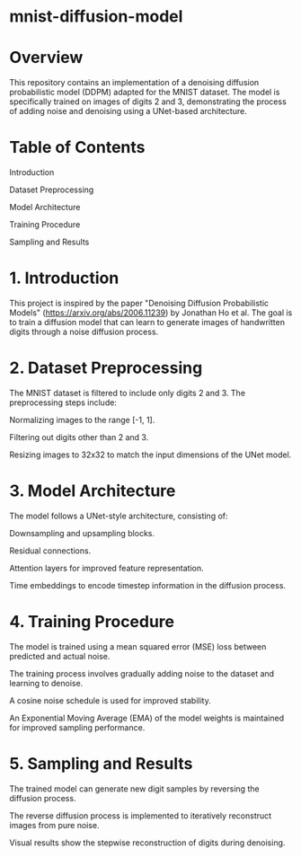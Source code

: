 # mnist-diffusion-model

# Overview

This repository contains an implementation of a denoising diffusion probabilistic model (DDPM) adapted for the MNIST dataset. The model is specifically trained on images of digits 2 and 3, demonstrating the process of adding noise and denoising using a UNet-based architecture.

# Table of Contents

Introduction

Dataset Preprocessing

Model Architecture

Training Procedure

Sampling and Results


# 1. Introduction

This project is inspired by the paper "Denoising Diffusion Probabilistic Models" (https://arxiv.org/abs/2006.11239) by Jonathan Ho et al. The goal is to train a diffusion model that can learn to generate images of handwritten digits through a noise diffusion process.

# 2. Dataset Preprocessing

The MNIST dataset is filtered to include only digits 2 and 3. The preprocessing steps include:

Normalizing images to the range [-1, 1].

Filtering out digits other than 2 and 3.

Resizing images to 32x32 to match the input dimensions of the UNet model.

# 3. Model Architecture

The model follows a UNet-style architecture, consisting of:

Downsampling and upsampling blocks.

Residual connections.

Attention layers for improved feature representation.

Time embeddings to encode timestep information in the diffusion process.

# 4. Training Procedure

The model is trained using a mean squared error (MSE) loss between predicted and actual noise.

The training process involves gradually adding noise to the dataset and learning to denoise.

A cosine noise schedule is used for improved stability.

An Exponential Moving Average (EMA) of the model weights is maintained for improved sampling performance.

# 5. Sampling and Results

The trained model can generate new digit samples by reversing the diffusion process.

The reverse diffusion process is implemented to iteratively reconstruct images from pure noise.

Visual results show the stepwise reconstruction of digits during denoising.


